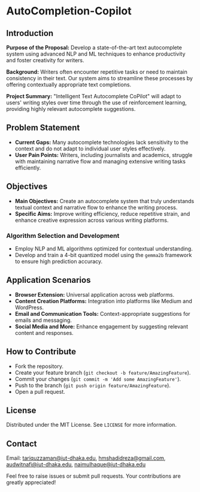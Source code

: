 # AutoCompletion-Copilot

## Introduction

**Purpose of the Proposal:** Develop a state-of-the-art text autocomplete system using advanced NLP and ML techniques to enhance productivity and foster creativity for writers.

**Background:** Writers often encounter repetitive tasks or need to maintain consistency in their text. Our system aims to streamline these processes by offering contextually appropriate text completions.

**Project Summary:** "Intelligent Text Autocomplete CoPilot" will adapt to users' writing styles over time through the use of reinforcement learning, providing highly relevant autocomplete suggestions.

## Problem Statement

- **Current Gaps:** Many autocomplete technologies lack sensitivity to the context and do not adapt to individual user styles effectively.
- **User Pain Points:** Writers, including journalists and academics, struggle with maintaining narrative flow and managing extensive writing tasks efficiently.

## Objectives

- **Main Objectives:** Create an autocomplete system that truly understands textual context and narrative flow to enhance the writing process.
- **Specific Aims:** Improve writing efficiency, reduce repetitive strain, and enhance creative expression across various writing platforms.

### Algorithm Selection and Development
- Employ NLP and ML algorithms optimized for contextual understanding.
- Develop and train a 4-bit quantized model using the `gemma2b` framework to ensure high prediction accuracy.


## Application Scenarios

- **Browser Extension:** Universal application across web platforms.
- **Content Creation Platforms:** Integration into platforms like Medium and WordPress.
- **Email and Communication Tools:** Context-appropriate suggestions for emails and messaging.
- **Social Media and More:** Enhance engagement by suggesting relevant content and responses.


## How to Contribute

- Fork the repository.
- Create your feature branch (`git checkout -b feature/AmazingFeature`).
- Commit your changes (`git commit -m 'Add some AmazingFeature'`).
- Push to the branch (`git push origin feature/AmazingFeature`).
- Open a pull request.

## License

Distributed under the MIT License. See `LICENSE` for more information.

## Contact

Email: tariquzzaman@iut-dhaka.edu, hmshadidreza@gmail.com, audwitnafi@iut-dhaka.edu, naimulhaque@iut-dhaka.edu

Feel free to raise issues or submit pull requests. Your contributions are greatly appreciated!
